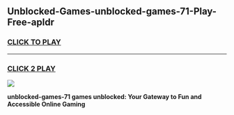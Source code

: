 
## Unblocked-Games-unblocked-games-71-Play-Free-apldr
<h3>
<a href="https://premium76.site?title=unblocked-games-71&ref=21A">CLICK TO PLAY</a></h3>
<hr>

<h3>
<a href="https://premium76.site?title=unblocked-games-71&ref=21A">CLICK 2 PLAY</a>
  
</h3>

<a href="https://premium76.site?title=unblocked-games-71&ref=21A"><img src="https://clearcache.store/games.png"></a>


**unblocked-games-71 games unblocked: Your Gateway to Fun and Accessible Online Gaming**
